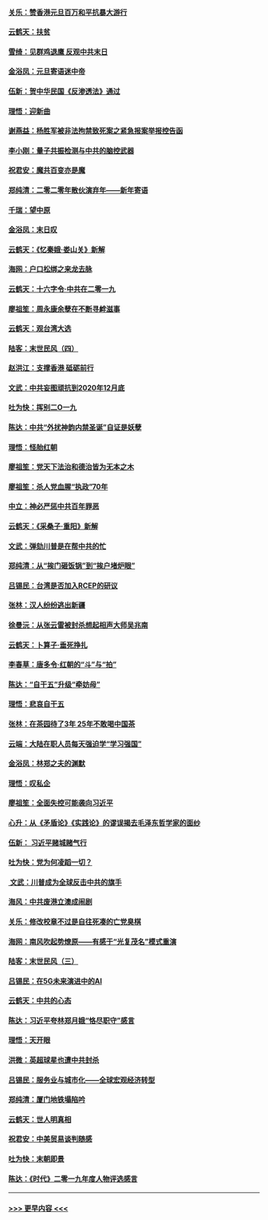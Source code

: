 #### [关乐：赞香港元旦百万和平抗暴大游行](../pages/nsc993/n11764382.md?t=01031144) 
#### [云鹤天：扶贫](../pages/nsc993/n11764245.md?t=01031144) 
#### [雪绮：见群鸡退鹰  反观中共末日](../pages/nsc993/n11762112.md?t=01031144) 
#### [金浴凤：元旦寄语迷中帝](../pages/nsc993/n11761788.md?t=01031144) 
#### [伍新：贺中华民国《反渗透法》通过](../pages/nsc993/n11761994.md?t=01031144) 
#### [理悟：迎新曲](../pages/nsc993/n11761152.md?t=01031144) 
#### [谢燕益：杨胜军被非法拘禁致死案之紧急报案举报控告函](../pages/nsc993/n11756134.md?t=01031144) 
#### [李小刚：量子共振检测与中共的脑控武器](../pages/nsc993/n11754518.md?t=01031144) 
#### [祝君安：魔共百变亦是魔](../pages/nsc993/n11754469.md?t=01031144) 
#### [郑纯清：二零二零年散伙演弃年——新年寄语](../pages/nsc993/n11754195.md?t=01031144) 
#### [千瑞：望中原](../pages/nsc993/n11754159.md?t=01031144) 
#### [金浴凤：末日叹](../pages/nsc993/n11752359.md?t=01031144) 
#### [云鹤天：《忆秦娥‧娄山关》新解](../pages/nsc993/n11752348.md?t=01031144) 
#### [海网：户口松绑之来龙去脉](../pages/nsc993/n11752328.md?t=01031144) 
#### [云鹤天：十六字令‧中共在二零一九](../pages/nsc993/n11752305.md?t=01031144) 
#### [廖祖笙：周永康余孽在不断寻衅滋事](../pages/nsc993/n11751013.md?t=01031144) 
#### [云鹤天：观台湾大选](../pages/nsc993/n11751007.md?t=01031144) 
#### [陆客：末世民风（四）](../pages/nsc993/n11749203.md?t=01031144) 
#### [赵洪江：支撑香港 砥砺前行](../pages/nsc993/n11748482.md?t=01031144) 
#### [文武：中共妄图顽抗到2020年12月底](../pages/nsc993/n11748446.md?t=01031144) 
#### [吐为快：挥别二O一九](../pages/nsc993/n11748411.md?t=01031144) 
#### [陈达：中共“外扰神韵内禁圣诞”自证是妖孽](../pages/nsc993/n11748226.md?t=01031144) 
#### [理悟：怪胎红朝](../pages/nsc993/n11748206.md?t=01031144) 
#### [廖祖笙：党天下法治和德治皆为无本之木](../pages/nsc993/n11748135.md?t=01031144) 
#### [廖祖笙：杀人党血腥“执政”70年](../pages/nsc993/n11745144.md?t=01031144) 
#### [中立：神必严惩中共百年罪恶](../pages/nsc993/n11744970.md?t=01031144) 
#### [云鹤天：《采桑子‧重阳》新解](../pages/nsc993/n11744948.md?t=01031144) 
#### [文武：弹劾川普是在帮中共的忙](../pages/nsc993/n11744758.md?t=01031144) 
#### [郑纯清：从“挨门砸饭锅”到“挨户堵炉眼”](../pages/nsc993/n11744745.md?t=01031144) 
#### [吕锡民：台湾是否加入RCEP的研议](../pages/nsc993/n11744701.md?t=01031144) 
#### [张林：汉人纷纷逃出新疆](../pages/nsc993/n11743530.md?t=01031144) 
#### [徐曼沅：从张云雷被封杀想起相声大师吴兆南](../pages/nsc993/n11741816.md?t=01031144) 
#### [云鹤天：卜算子‧垂死挣扎](../pages/nsc993/n11739956.md?t=01031144) 
#### [李春草：唐多令‧红朝的“斗”与“拍”](../pages/nsc993/n11739830.md?t=01031144) 
#### [陈达：“自干五”升级“牵妨母”](../pages/nsc993/n11739724.md?t=01031144) 
#### [理悟：悲哀自干五](../pages/nsc993/n11739547.md?t=01031144) 
#### [张林：在茶园待了3年 25年不敢喝中国茶](../pages/nsc993/n11739240.md?t=01031144) 
#### [云端：大陆在职人员每天强迫学“学习强国”](../pages/nsc993/n11738735.md?t=01031144) 
#### [金浴凤：林郑之夫的渊默](../pages/nsc993/n11737735.md?t=01031144) 
#### [理悟：叹私企](../pages/nsc993/n11737715.md?t=01031144) 
#### [廖祖笙：全面失控可能袭向习近平](../pages/nsc993/n11737704.md?t=01031144) 
#### [心升：从《矛盾论》《实践论》的谬误揭去毛泽东哲学家的面纱](../pages/nsc993/n11736962.md?t=01031144) 
#### [伍新： 习近平赌城赌气行](../pages/nsc993/n11736929.md?t=01031144) 
#### [吐为快：党为何凌蹈一切？](../pages/nsc993/n11736915.md?t=01031144) 
#### [ 文武：川普成为全球反击中共的旗手](../pages/nsc993/n11736882.md?t=01031144) 
#### [海风：中共废港立澳成闹剧](../pages/nsc993/n11735857.md?t=01031144) 
#### [关乐：修改校章不过是自往死凑的亡党臭棋](../pages/nsc993/n11735097.md?t=01031144) 
#### [海网：南风吹起势燎原——有感于“光复茂名”模式重演](../pages/nsc993/n11732308.md?t=01031144) 
#### [陆客：末世民风（三）](../pages/nsc993/n11732211.md?t=01031144) 
#### [吕锡民：在5G未来演进中的AI](../pages/nsc993/n11730010.md?t=01031144) 
#### [云鹤天：中共的心态](../pages/nsc993/n11729906.md?t=01031144) 
#### [陈达：习近平夸林郑月娥“恪尽职守”感言](../pages/nsc993/n11729881.md?t=01031144) 
#### [理悟：天开眼](../pages/nsc993/n11729699.md?t=01031144) 
#### [洪微：英超球星也遭中共封杀](../pages/nsc993/n11727243.md?t=01031144) 
#### [吕锡民：服务业与城市化——全球宏观经济转型](../pages/nsc993/n11725845.md?t=01031144) 
#### [郑纯清：厦门地铁塌陷吟](../pages/nsc993/n11725813.md?t=01031144) 
#### [云鹤天：世人明真相](../pages/nsc993/n11725621.md?t=01031144) 
#### [祝君安：中美贸易谈判随感](../pages/nsc993/n11725609.md?t=01031144) 
#### [吐为快：末朝即景](../pages/nsc993/n11723365.md?t=01031144) 
#### [陈达：《时代》二零一九年度人物评选感言](../pages/nsc993/n11723337.md?t=01031144) 

----
#### [ >>> 更早内容 <<< ](../indexes/nsc993-earlier.md)
